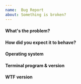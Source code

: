```yaml
---
name:  Bug Report
about: Something is broken?
---
```


#### What's the problem?


#### How did you expect it to behave?


#### Operating system 

#### Terminal program & version

#### WTF version
